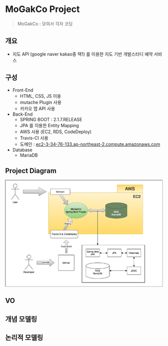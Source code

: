 # MoGakCo Project 

> MoGakCo : 모여서 각자 코딩

## 개요

* 지도 API (google naver kakao중 택1) 를 이용한 지도 기반 개발스터디 예약 서비스

## 구성

* Front-End
  * HTML, CSS, JS 이용
  * mutache Plugin 사용
  * 카카오 맵 API 사용
* Back-End
  * SPRING BOOT : 2.1.7.RELEASE
  * JPA 를 이용한 Entity Mapping
  * AWS 사용 (EC2, RDS, CodeDeploy)
  * Travis-CI 사용
  * 도메인 : [ec2-3-34-76-133.ap-northeast-2.compute.amazonaws.com](http://ec2-3-34-76-133.ap-northeast-2.compute.amazonaws.com)
* Database
  * MariaDB



## Project Diagram

![Diagram](Project_Info.assets/Diagram.png)







## VO

## 개념 모델링





## 논리적 모델링









